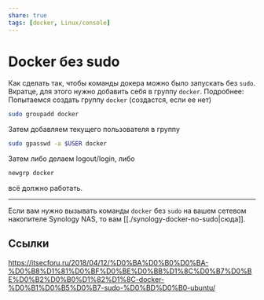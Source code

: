 ```yaml
---
share: true
tags: [docker, Linux/console]
---
```

# Docker без sudo
Как сделать так, чтобы команды докера можно было запускать без `sudo`.
Вкратце, для этого нужно добавить себя в группу `docker`.
Подробнее:
Попытаемся создать группу `docker` (создастся, если ее нет)
```bash
sudo groupadd docker
```
Затем добавляем текущего пользователя в группу
```bash
sudo gpasswd -a $USER docker  
```
Затем либо делаем logout/login, либо
```bash
newgrp docker
```
всё должно работать.

---
Если вам нужно вызывать команды `docker` без `sudo` на вашем сетевом накопителе Synology NAS, то вам [[./synology-docker-no-sudo|сюда]].

## Ссылки
https://itsecforu.ru/2018/04/12/%D0%BA%D0%B0%D0%BA-%D0%B8%D1%81%D0%BF%D0%BE%D0%BB%D1%8C%D0%B7%D0%BE%D0%B2%D0%B0%D1%82%D1%8C-docker-%D0%B1%D0%B5%D0%B7-sudo-%D0%BD%D0%B0-ubuntu/
